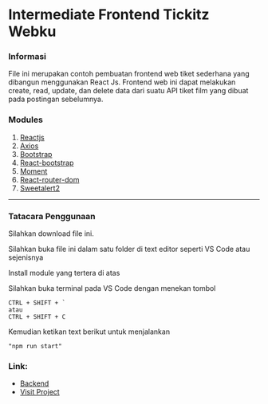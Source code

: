 # Intermediate Frontend Tickitz Webku
### Informasi

File ini merupakan contoh pembuatan frontend web tiket sederhana yang dibangun menggunakan React Js. Frontend web ini  dapat melakukan create, read, update, dan delete data dari suatu API tiket film yang dibuat pada postingan sebelumnya.

### Modules

1. [Reactjs]
2. [Axios]
3. [Bootstrap]
4. [React-bootstrap]
5. [Moment]
6. [React-router-dom]
7. [Sweetalert2]


---

[Reactjs]: https://www.npmjs.com/package/react
[Axios]: https://www.npmjs.com/package/axios
[Bootstrap]: https://www.npmjs.com/package/bootstrap
[React-bootstrap]: https://www.npmjs.com/package/react-bootstrap
[Moment]: https://www.npmjs.com/package/moment
[React-router-dom]: https://www.npmjs.com/package/react-router-dom
[Sweetalert2]: https://www.npmjs.com/package/sweetalert2




### Tatacara Penggunaan

Silahkan download file ini.

Silahkan buka file ini dalam satu folder di text editor  seperti VS Code atau sejenisnya

Install module yang tertera di atas

Silahkan buka terminal pada VS Code dengan menekan tombol
```
CTRL + SHIFT + `
atau
CTRL + SHIFT + C
```
Kemudian ketikan text berikut untuk menjalankan
```
"npm run start"
```

### Link:

- [Backend](https://github.com/nevalenaginda/Backend-Tickitz-WebKu)
- [Visit Project](https://amazing-galileo-c1506b.netlify.app/)



